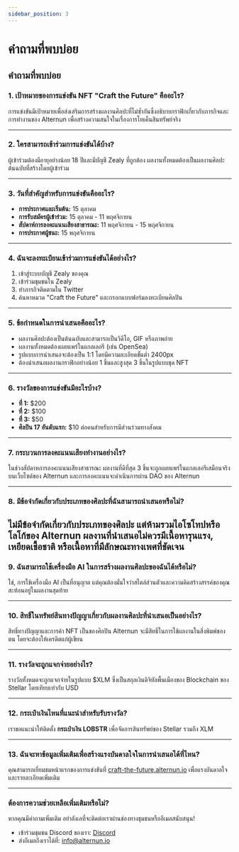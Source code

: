 ```yaml
---
sidebar_position: 3
---
```


# คำถามที่พบบ่อย

## คำถามที่พบบ่อย 

### 1. เป้าหมายของการแข่งขัน NFT "Craft the Future" คืออะไร?
การแข่งขันมีเป้าหมายเพื่อส่งเสริมการสร้างผลงานศิลปะที่ไม่ซ้ำกันซึ่งอธิบายกราฟิกเกี่ยวกับภารกิจและการทำงานของ Alternun เพื่อสร้างความสนใจในเรื่องการโทเค็นสินทรัพย์จริง

---

### 2. ใครสามารถเข้าร่วมการแข่งขันได้บ้าง?
ผู้เข้าร่วมต้องมีอายุอย่างน้อย 18 ปีและมีบัญชี Zealy ที่ถูกต้อง ผลงานทั้งหมดต้องเป็นผลงานศิลปะต้นฉบับที่สร้างโดยผู้เข้าร่วม

---

### 3. วันที่สำคัญสำหรับการแข่งขันคืออะไร?
- **การประกาศและเริ่มต้น:** 15 ตุลาคม
- **การรับสมัครผู้เข้าร่วม:** 15 ตุลาคม - 11 พฤศจิกายน
- **สัปดาห์การลงคะแนนเสียงสาธารณะ:** 11 พฤศจิกายน - 15 พฤศจิกายน
- **การประกาศผู้ชนะ:** 15 พฤศจิกายน

---

### 4. ฉันจะลงทะเบียนเข้าร่วมการแข่งขันได้อย่างไร?
1. เข้าสู่ระบบบัญชี Zealy ของคุณ
2. เข้าร่วมชุมชนใน Zealy
3. ทำภารกิจติดตามใน Twitter
4. ค้นหาหมวด "Craft the Future" และกรอกแบบฟอร์มลงทะเบียนศิลปิน
   
---

### 5. ข้อกำหนดในการนำเสนอคืออะไร?
- ผลงานศิลปะต้องเป็นต้นฉบับและสามารถเป็นวิดีโอ, GIF หรือภาพถ่าย
- ผลงานทั้งหมดต้องเผยแพร่ในแกลเลอรี (เช่น OpenSea)
- รูปแบบการนำเสนอจะต้องเป็น 1:1 โดยมีความละเอียดขั้นต่ำ 2400px
- ต้องนำเสนอผลงานกราฟิกอย่างน้อย 1 ชิ้นและสูงสุด 3 ชิ้นในรูปแบบชุด NFT

---

### 6. รางวัลของการแข่งขันมีอะไรบ้าง?
- **ที่ 1:** $200
- **ที่ 2:** $100
- **ที่ 3:** $50
- **ศิลปิน 17 อันดับแรก:** $10 ต่อคนสำหรับการมีส่วนร่วมทางสังคม

---

### 7. กระบวนการลงคะแนนเสียงทำงานอย่างไร?
ในช่วงสัปดาหการลงคะแนนเสียงสาธารณะ ผลงานที่ดีที่สุด 3 ชิ้นจะถูกเผยแพร่ในแกลเลอรีเสมือนจริงบนเว็บไซต์ของ Alternun และการลงคะแนนจะดำเนินการผ่าน DAO ของ Alternun

---

### 8. มีข้อจำกัดเกี่ยวกับประเภทของศิลปะที่ฉันสามารถนำเสนอหรือไม่?
ไม่มีข้อจำกัดเกี่ยวกับประเภทของศิลปะ แต่ห้ามรวมไอโซโทปหรือโลโก้ของ Alternun ผลงานที่นำเสนอไม่ควรมีเนื้อหารุนแรง, เหยียดเชื้อชาติ หรือเนื้อหาที่มีลักษณะทางเพศที่ชัดเจน
---

### 9. ฉันสามารถใช้เครื่องมือ AI ในการสร้างผลงานศิลปะของฉันได้หรือไม่?
ใช่, การใช้เครื่องมือ AI เป็นที่อนุญาต แต่คุณต้องมั่นใจว่าสไตล์ส่วนตัวและความคิดสร้างสรรค์ของคุณสะท้อนอยู่ในผลงานสุดท้าย

---

### 10. สิทธิ์ในทรัพย์สินทางปัญญาเกี่ยวกับผลงานศิลปะที่นำเสนอเป็นอย่างไร?
สิทธิ์ทางปัญญาและการค้า NFT เป็นของศิลปิน Alternun จะมีสิทธิ์ในการใช้ผลงานในสิ่งพิมพ์ของตน โดยจะต้องให้เครดิตแก่ผู้เขียน

---

### 11. รางวัลจะถูกแจกจ่ายอย่างไร?
รางวัลทั้งหมดจะถูกแจกจ่ายในรูปแบบ $XLM ซึ่งเป็นสกุลเงินดิจิทัลพื้นเมืองของ Blockchain ของ Stellar โดยเทียบเท่ากับ USD

---

### 12. กระเป๋าเงินไหนที่แนะนำสำหรับรับรางวัล?
เราขอแนะนำให้ติดตั้ง **กระเป๋าเงิน LOBSTR** เพื่อจัดการสินทรัพย์ของ Stellar รวมถึง XLM

---

### 13. ฉันจะหาข้อมูลเพิ่มเติมเพื่อสร้างแรงบันดาลใจในการนำเสนอได้ที่ไหน?
คุณสามารถเยี่ยมชมหน้าแรกของการแข่งขันที่ [craft-the-future.alternun.io](https://craft-the-future.alternun.io) เพื่อแรงบันดาลใจและรายละเอียดเพิ่มเติม

---

### ต้องการความช่วยเหลือเพิ่มเติมหรือไม่?
หากคุณมีคำถามเพิ่มเติม อย่าลังเลที่จะติดต่อเราผ่านช่องทางชุมชนหรืออีเมลสนับสนุน! 
- เข้าร่วมชุมชน Discord ของเรา: [Discord](https://discord.gg/E7e6w39H)
- ส่งอีเมลถึงเราได้ที่: [info@alternun.io](mailto:info@alternun.io)

